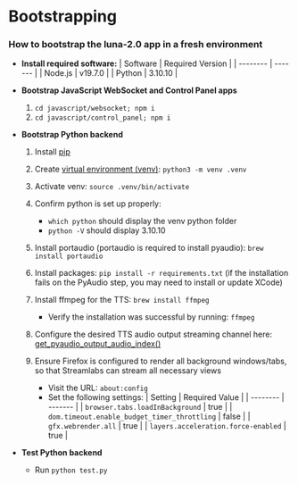 # Bootstrapping

### How to bootstrap the luna-2.0 app in a fresh environment

- **Install required software:**
  | Software | Required Version |
  | -------- | ------- |
  | Node.js | v19.7.0 |
  | Python | 3.10.10 |

- **Bootstrap JavaScript WebSocket and Control Panel apps**

  1. `cd javascript/websocket; npm i`
  2. `cd javascript/control_panel; npm i`

- **Bootstrap Python backend**

  1. Install [pip](https://pip.pypa.io/en/stable/installation/)
  2. Create [virtual environment (venv)](https://docs.python.org/3/library/venv.html): `python3 -m venv .venv`
  3. Activate venv: `source .venv/bin/activate`
  4. Confirm python is set up properly:

     - `which python` should display the venv python folder
     - `python -V` should display 3.10.10

  5. Install portaudio (portaudio is required to install pyaudio): `brew install portaudio`
  6. Install packages: `pip install -r requirements.txt` (if the installation fails on the PyAudio step, you may need to install or update XCode)
  7. Install ffmpeg for the TTS: `brew install ffmpeg`
     - Verify the installation was successful by running: `ffmpeg`
  8. Configure the desired TTS audio output streaming channel here: [get_pyaudio_output_audio_index()](https://github.com/smokie777/luna-2.0/blob/30fac96b08978be34af05589f6bb2e0a5f6e28f9/python/tts_helpers.py#L7)
  9. Ensure Firefox is configured to render all background windows/tabs, so that Streamlabs can stream all necessary views
     - Visit the URL: `about:config`
     - Set the following settings:
       | Setting | Required Value |
       | -------- | ------- |
       | `browser.tabs.loadInBackground` | true |
       | `dom.timeout.enable_budget_timer_throttling` | false |
       | `gfx.webrender.all` | true |
       | `layers.acceleration.force-enabled` | true |

- **Test Python backend**
  - Run `python test.py`
